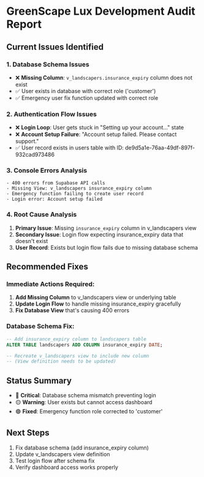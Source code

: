 # GreenScape Lux Development Audit Report

## Current Issues Identified

### 1. Database Schema Issues
- ❌ **Missing Column**: `v_landscapers.insurance_expiry` column does not exist
- ✅ User exists in database with correct role ('customer')
- ✅ Emergency user fix function updated with correct role

### 2. Authentication Flow Issues
- ❌ **Login Loop**: User gets stuck in "Setting up your account..." state
- ❌ **Account Setup Failure**: "Account setup failed. Please contact support."
- ✅ User record exists in users table with ID: de9d5a1e-76aa-49df-897f-932cad973486

### 3. Console Errors Analysis
```
- 400 errors from Supabase API calls
- Missing View: v_landscapers insurance_expiry column
- Emergency function failing to create user record
- Login error: Account setup failed
```

### 4. Root Cause Analysis
1. **Primary Issue**: Missing `insurance_expiry` column in v_landscapers view
2. **Secondary Issue**: Login flow expecting insurance_expiry data that doesn't exist
3. **User Record**: Exists but login flow fails due to missing database schema

## Recommended Fixes

### Immediate Actions Required:
1. **Add Missing Column** to v_landscapers view or underlying table
2. **Update Login Flow** to handle missing insurance_expiry gracefully
3. **Fix Database View** that's causing 400 errors

### Database Schema Fix:
```sql
-- Add insurance_expiry column to landscapers table
ALTER TABLE landscapers ADD COLUMN insurance_expiry DATE;

-- Recreate v_landscapers view to include new column
-- (View definition needs to be updated)
```

## Status Summary
- 🔴 **Critical**: Database schema mismatch preventing login
- 🟡 **Warning**: User exists but cannot access dashboard
- 🟢 **Fixed**: Emergency function role corrected to 'customer'

## Next Steps
1. Fix database schema (add insurance_expiry column)
2. Update v_landscapers view definition
3. Test login flow after schema fix
4. Verify dashboard access works properly